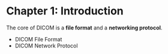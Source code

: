 Chapter 1: Introduction
====================================
The core of DICOM is a **file format** and a **networking protocol**.
* DICOM File Format
* DICOM Network Protocol
